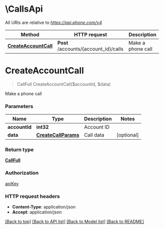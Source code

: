 # \CallsApi

All URIs are relative to *https://api.phone.com/v4*

Method | HTTP request | Description
------------- | ------------- | -------------
[**CreateAccountCall**](CallsApi.md#CreateAccountCall) | **Post** /accounts/{account_id}/calls | Make a phone call


# **CreateAccountCall**
> CallFull CreateAccountCall($accountId, $data)

Make a phone call




### Parameters

Name | Type | Description  | Notes
------------- | ------------- | ------------- | -------------
 **accountId** | **int32**| Account ID | 
 **data** | [**CreateCallParams**](CreateCallParams.md)| Call data | [optional] 

### Return type

[**CallFull**](CallFull.md)

### Authorization

[apiKey](../README.md#apiKey)

### HTTP request headers

 - **Content-Type**: application/json
 - **Accept**: application/json

[[Back to top]](#) [[Back to API list]](../README.md#documentation-for-api-endpoints) [[Back to Model list]](../README.md#documentation-for-models) [[Back to README]](../README.md)

